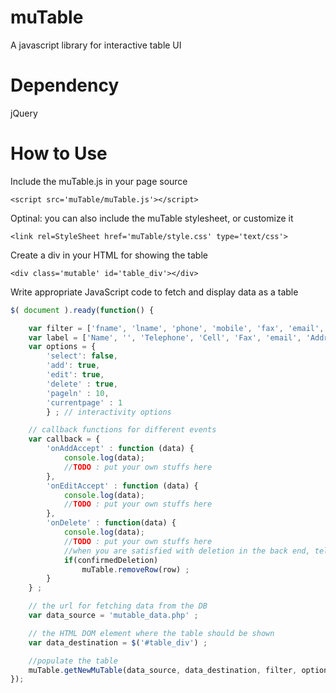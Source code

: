 muTable
=======

A javascript library for interactive table UI


Dependency
==========
jQuery


How to Use
==========
Include the muTable.js in your page source
```
<script src='muTable/muTable.js'></script>
```
Optinal: you can also include the muTable stylesheet, or customize it
```
<link rel=StyleSheet href='muTable/style.css' type='text/css'>
```

Create a div in your HTML for showing the table
```
<div class='mutable' id='table_div'></div>
```

Write appropriate JavaScript code to fetch and display data as a table
```javascript
$( document ).ready(function() {

	var filter = ['fname', 'lname', 'phone', 'mobile', 'fax', 'email', 'address'] ;	// the column to be shown, in given order
	var label = ['Name', '', 'Telephone', 'Cell', 'Fax', 'email', 'Address'] ;	// the column labels, overrides the name from the DB	
	var options = {
		'select': false, 
		'add': true, 
		'edit': true, 
		'delete' : true,
		'pageln' : 10,
		'currentpage' : 1
		} ;	// interactivity options

	// callback functions for different events
	var callback = {
		'onAddAccept' : function (data) {
			console.log(data);
			//TODO : put your own stuffs here
		},
		'onEditAccept' : function (data) {
			console.log(data);
			//TODO : put your own stuffs here
		},
		'onDelete' : function(data) {
			console.log(data);
			//TODO : put your own stuffs here
			//when you are satisfied with deletion in the back end, tell muTable working in the front to remove the row
			if(confirmedDeletion)
				muTable.removeRow(row) ;
		}
	} ;

	// the url for fetching data from the DB
	var data_source = 'mutable_data.php' ;

	// the HTML DOM element where the table should be shown
	var data_destination = $('#table_div') ;

	//populate the table
	muTable.getNewMuTable(data_source, data_destination, filter, options, callback) ;
});
```
